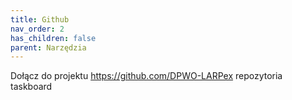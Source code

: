 ```yaml
---
title: Github
nav_order: 2
has_children: false
parent: Narzędzia
---
```



Dołącz do projektu https://github.com/DPWO-LARPex
repozytoria
taskboard
